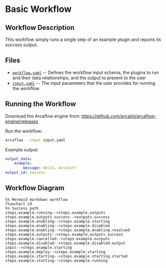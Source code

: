 # Basic Workflow

## Workflow Description

This workflow simply runs a single step of an example plugin and reports its success output.

## Files

- [`workflow.yaml`](workflow.yaml) -- Defines the workflow input schema, the plugins to run
  and their data relationships, and the output to present to the user
- [`input.yaml`](input.yaml) -- The input parameters that the user provides for running
  the workflow
                     
## Running the Workflow

Download the Arcaflow engine from: https://github.com/arcalot/arcaflow-engine/releases
 
Run the workflow:
```bash
arcaflow --input input.yaml 
```

Example output:
```yaml
output_data:
    example:
        message: Hello, Arcalot!
output_id: success
```

## Workflow Diagram
```mermaid
%% Mermaid markdown workflow
flowchart LR
%% Success path
steps.example.running-->steps.example.outputs
steps.example.outputs.success-->outputs.success
steps.example.enabling-->steps.example.starting
steps.example.enabling-->steps.example.disabled
steps.example.enabling-->steps.example.enabling.resolved
steps.example.outputs-->steps.example.outputs.success
steps.example.cancelled-->steps.example.outputs
steps.example.disabled-->steps.example.disabled.output
input-->steps.example.starting
steps.example.deploy-->steps.example.starting
steps.example.starting-->steps.example.starting.started
steps.example.starting-->steps.example.running
```
